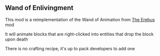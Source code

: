 ## Wand of Enlivingment

This mod is a reimplementation of the Wand of Animation from [The Erebus](https://github.com/vadis365/TheErebus) mod

It will animate blocks that are right-clicked into entities that drop the block upon death

There is no crafting recipe, it's up to pack developers to add one